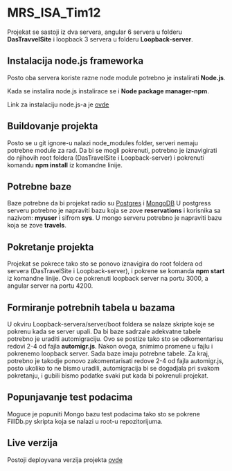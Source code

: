 # MRS_ISA_Tim12

Projekat se sastoji iz dva servera, angular 6 servera u folderu **DasTravvelSite** i loopback 3 servera u folderu **Loopback-server**.

## Instalacija node.js frameworka

Posto oba servera koriste razne node module potrebno je instalirati **Node.js**.

Kada se instalira node.js instalirace se i **Node package manager-npm**.

Link za instalaciju node.js-a je [ovde](https://www.npmjs.com/get-npm)

## Buildovanje projekta

Posto se u git ignore-u nalazi node_modules folder, serveri nemaju potrebne module za rad. Da bi se mogli pokrenuti, potrebno je iznavigirati do
njihovih root foldera (DasTravelSite i Loopback-server) i pokrenuti komandu **npm install** iz komandne linije.

## Potrebne baze

Baze potrebne da bi projekat radio su [Postgres](https://www.postgresql.org/download/) i [MongoDB](https://www.mongodb.com/download-center#community)
U postgress serveru potrebno je napraviti bazu koja se zove **reservations** i korisnika sa nazivom: **myuser** i sifrom **sys**.
U mongo serveru potrebno je napraviti bazu koja se zove  **travels**.

## Pokretanje projekta

Projekat se pokrece tako sto se ponovo iznavigira do root foldera od servera (DasTravelSite i Loopback-server), i pokrene se komanda **npm start** iz komandne linije.
Ovo ce pokrenuti loopback server na portu 3000, a angular server na portu 4200.

## Formiranje potrebnih tabela u bazama

U okviru Loopback-servera/server/boot foldera se nalaze skripte koje se pokrenu kada se server upali. Da bi baze sadrzale adekvatne tabele potrebno je uraditi automigraciju. Ovo se postize tako sto se odkomentarisu redovi 2-4 od fajla **automigr.js**. Nakon ovoga, snimimo promene u fajlu i pokrenemo loopback server. Sada baze imaju potrebne tabele.
Za kraj, potrebno je takodje ponovo zakomentarisati redove 2-4 od fajla automigr.js, posto ukoliko to ne bismo uradili, automigracija bi se dogadjala pri svakom pokretanju, i gubili bismo podatke svaki put kada bi pokrenuli projekat.

## Popunjavanje test podacima

Moguce je popuniti Mongo bazu test podacima tako sto se pokrene FillDb.py skripta koja se nalazi u root-u repozitorijuma.

## Live verzija

Postoji deployvana verzija projekta [ovde](http://das-travel-site.herokuapp.com/home)
